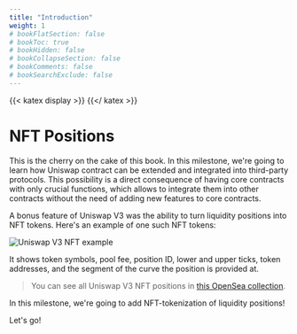 ```yaml
---
title: "Introduction"
weight: 1
# bookFlatSection: false
# bookToc: true
# bookHidden: false
# bookCollapseSection: false
# bookComments: false
# bookSearchExclude: false
---
```


{{< katex display >}} {{</ katex >}}

# NFT Positions

This is the cherry on the cake of this book. In this milestone, we're going to learn how Uniswap contract can be extended
and integrated into third-party protocols. This possibility is a direct consequence of having core contracts with only
crucial functions, which allows to integrate them into other contracts without the need of adding new features to core 
contracts.

A bonus feature of Uniswap V3 was the ability to turn liquidity positions into NFT tokens. Here's an example of one
such NFT tokens:

![Uniswap V3 NFT example](/images/milestone_6_nft_example.png)

It shows token symbols, pool fee, position ID, lower and upper ticks, token addresses, and the segment of the curve the
position is provided at.

> You can see all Uniswap V3 NFT positions in [this OpenSea collection](https://opensea.io/collection/uniswap-v3-positions).

In this milestone, we're going to add NFT-tokenization of liquidity positions!

Let's go!